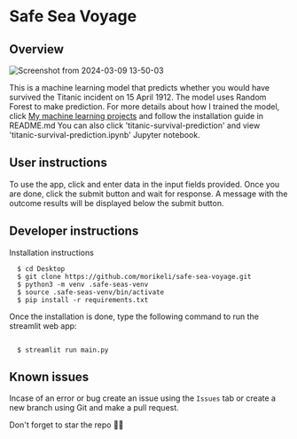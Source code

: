 # Safe Sea Voyage

## Overview

![Screenshot from 2024-03-09 13-50-03](https://github.com/morikeli/safe-sea-voyage/assets/78599959/5fb00fc9-4a5d-4593-b274-f98e5d37a75f)

This is a machine learning model that predicts whether you would have survived the Titanic incident on 15 April 1912. The model uses Random Forest to make prediction. For more details about how I trained the model, click [My machine learning projects](https://github.com/morikeli/ml-projects-arena) and follow the installation guide in README.md You can also click 'titanic-survival-prediction' and view 'titanic-survival-prediction.ipynb' Jupyter notebook.

## User instructions
To use the app, click []() and enter data in the input fields provided. Once you are done, click the submit button and wait for response. A message with the outcome results will be displayed below the submit button.

## Developer instructions
Installation instructions

```(bash)
  $ cd Desktop
  $ git clone https://github.com/morikeli/safe-sea-voyage.git
  $ python3 -m venv .safe-seas-venv
  $ source .safe-seas-venv/bin/activate
  $ pip install -r requirements.txt
```
Once the installation is done, type the following command to run the streamlit web app:
```(bash)

  $ streamlit run main.py

```

## Known issues
Incase of an error or bug create an issue using the `Issues` tab or create a new branch using Git and make a pull request.

Don't forget to star the repo 🌟😉
